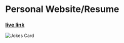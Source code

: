 # Personal Website/Resume

### [live link](https://r97draco.github.io/Resume/)

![Jokes Card](https://readme-jokes.vercel.app/api?hideBorder&qColor=%23fff&aColor=%23fff&bgColor=%23b2beb5)
